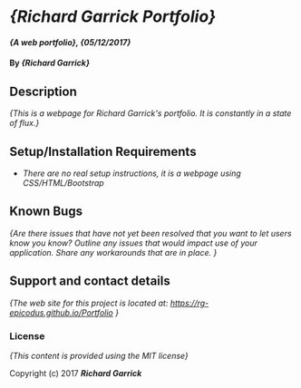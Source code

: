 # _{Richard Garrick Portfolio}_

#### _{A web portfolio}, {05/12/2017}_

#### By _**{Richard Garrick}**_

## Description

_{This is a webpage for Richard Garrick's portfolio.  It is constantly in a state of flux.}_

## Setup/Installation Requirements

* _There are no real setup instructions, it is a webpage using CSS/HTML/Bootstrap_

## Known Bugs

_{Are there issues that have not yet been resolved that you want to let users know you know?  Outline any issues that would impact use of your application.  Share any workarounds that are in place. }_

## Support and contact details

_{The web site for this project is located at: https://rg-epicodus.github.io/Portfolio }_

### License

*{This content is provided using the MIT license}*

Copyright (c) 2017 **_Richard Garrick_**
